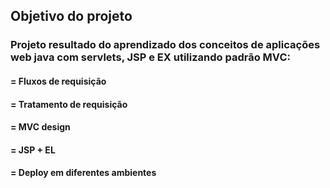 ## Objetivo do projeto
### Projeto resultado do aprendizado dos conceitos de aplicações web java com servlets, JSP e EX utilizando padrão MVC:
#### = Fluxos de requisição
#### = Tratamento de requisição
#### = MVC design
#### = JSP + EL
#### = Deploy em diferentes ambientes
 
